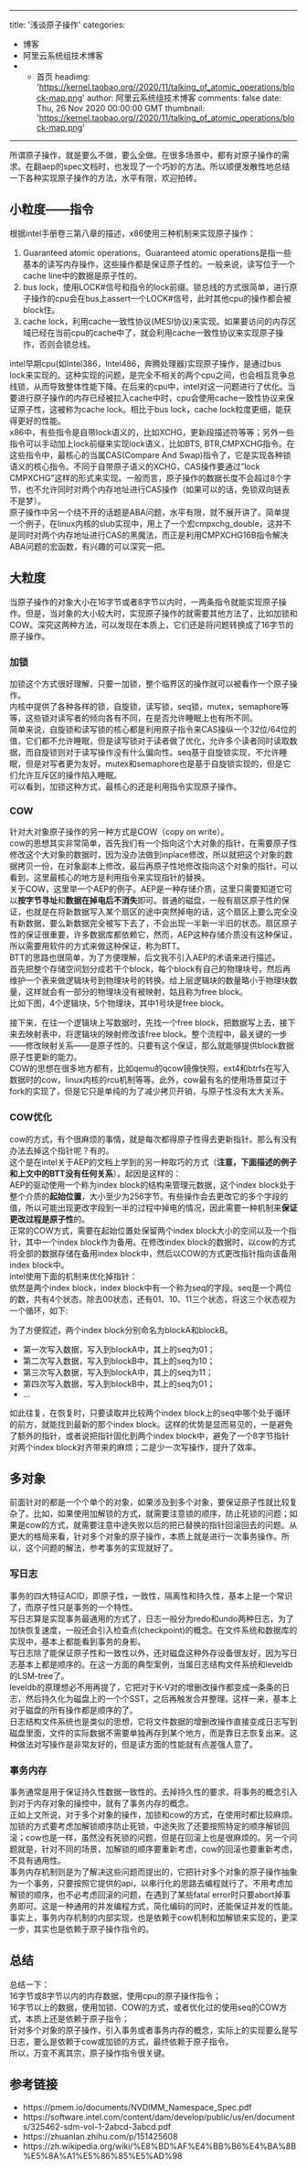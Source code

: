
---
title: '浅谈原子操作'
categories: 
 - 博客
 - 阿里云系统组技术博客
 -  - 首页
headimg: 'https://kernel.taobao.org//2020/11/talking_of_atomic_operations/block-map.png'
author: 阿里云系统组技术博客
comments: false
date: Thu, 26 Nov 2020 00:00:00 GMT
thumbnail: 'https://kernel.taobao.org//2020/11/talking_of_atomic_operations/block-map.png'
---

<div>   
<p>所谓原子操作，就是要么不做，要么全做。在很多场景中，都有对原子操作的需求。在翻aep的spec文档时，也发现了一个巧妙的方法。所以顺便发散性地总结一下各种实现原子操作的方法，水平有限，欢迎拍砖。</p> <h2 id="小粒度指令">小粒度——指令</h2> <p>根据intel手册卷三第八章的描述，x86使用三种机制来实现原子操作：</p> <ol> <li>Guaranteed atomic operations。Guaranteed atomic operations是指一些基本的读写内存操作，这些操作都是保证原子性的。一般来说，读写位于一个cache line中的数据是原子性的。</li> <li>bus lock，使用LOCK#信号和指令的lock前缀。锁总线的方式很简单，进行原子操作的cpu会在bus上assert一个LOCK#信号，此时其他cpu的操作都会被block住。</li> <li>cache lock，利用cache一致性协议(MESI协议)来实现。如果要访问的内存区域已经在当前cpu的cache中了，就会利用cache一致性协议来实现原子操作，否则会锁总线。</li> </ol> <p>intel早期cpu(如Intel386，Intel486，奔腾处理器)实现原子操作，是通过bus lock来实现的。这种实现的问题，是完全不相关的两个cpu之间，也会相互竞争总线锁，从而导致整体性能下降。在后来的cpu中，intel对这一问题进行了优化。当要进行原子操作的内存已经被拉入cache中时，cpu会使用cache一致性协议来保证原子性，这被称为cache lock。相比于bus lock，cache lock粒度更细，能获得更好的性能。<br> x86中，有些指令是自带lock语义的，比如XCHG，更新段描述符等等；另外一些指令可以手动加上lock前缀来实现lock语义，比如BTS, BTR,CMPXCHG指令。在这些指令中，最核心的当属CAS(Compare And Swap)指令了，它是实现各种锁语义的核心指令。不同于自带原子语义的XCHG，CAS操作要通过”lock CMPXCHG”这样的形式来实现。一般而言，原子操作的数据长度不会超过8个字节，也不允许同时对两个内存地址进行CAS操作（如果可以的话，免锁双向链表不是梦）。<br> 原子操作中另一个绕不开的话题是ABA问题，水平有限，就不展开讲了。简单提一个例子，在linux内核的slub实现中，用上了一个宏cmpxchg_double，这并不是同时对两个内存地址进行CAS的黑魔法，而正是利用CMPXCHG16B指令解决ABA问题的宏函数，有兴趣的可以深究一把。</p> <h2 id="大粒度">大粒度</h2> <p>当原子操作的对象大小在16字节或者8字节以内时，一两条指令就能实现原子操作。但是，当对象的大小较大时，实现原子操作的就需要其他方法了，比如加锁和COW。深究这两种方法，可以发现在本质上，它们还是将问题转换成了16字节的原子操作。</p> <h3 id="加锁">加锁</h3> <p>加锁这个方式很好理解，只要一加锁，整个临界区的操作就可以被看作一个原子操作。<br> 内核中提供了各种各样的锁，自旋锁，读写锁，seq锁，mutex，semaphore等等，这些锁对读写者的倾向各有不同，在是否允许睡眠上也有所不同。<br> 简单来说，自旋锁和读写锁的核心都是利用原子指令来CAS操纵一个32位/64位的值，它们都不允许睡眠，但是读写锁对于读者做了优化，允许多个读者同时读取数据，而自旋锁则对于读写操作没有什么偏向性。seq基于自旋锁实现，不允许睡眠，但是对写者更为友好。mutex和semaphore也是基于自旋锁实现的，但是它们允许互斥区的操作陷入睡眠。<br> 可以看到，加锁这种方式，最核心的还是利用指令实现原子操作。</p> <h3 id="cow">COW</h3> <p>针对大对象原子操作的另一种方式是COW（copy on write）。<br> cow的思想其实非常简单，首先我们有一个指向这个大对象的指针，在需要原子性修改这个大对象的数据时，因为没办法做到inplace修改，所以就把这个对象的数据拷贝一份，在对象副本上修改，最后再原子性地修改指向这个对象的指针。可以看到，这里最核心的地方是利用指令来实现指针的替换。<br> 关于COW，这里举一个AEP的例子。AEP是一种存储介质，这里只需要知道它可以<strong>按字节寻址</strong>和<strong>数据在掉电后不消失</strong>即可。普通的磁盘，一般有扇区原子性的保证，也就是在将新数据写入某个扇区的途中突然掉电的话，这个扇区上要么完全没有新数据，要么新数据完全被写下去了，不会出现一半新一半旧的状态。扇区原子性的保证很重要，许多数据库都依赖它，然而，AEP这种存储介质没有这种保证，所以需要用软件的方式来做这种保证，称为BTT。<br> BTT的思路也很简单，为了方便理解，后文我不引入AEP的术语来进行描述。<br> 首先把整个存储空间划分成若干个block，每个block有自己的物理块号，然后再维护一个表来做逻辑块号到物理块号的转换。给上层逻辑块的数量略小于物理块数量，这样就会有一部分的物理块没有被映射，姑且称为free block。<br> 比如下图，4个逻辑块，5个物理块，其中1号块是free block。<br> <img src="https://kernel.taobao.org//2020/11/talking_of_atomic_operations/block-map.png" alt referrerpolicy="no-referrer"></p> <p>接下来，在往一个逻辑块上写数据时，先找一个free block，把数据写上去，接下来去映射表中，将逻辑块的映射修改该free block。整个流程中，最关键的一步——修改映射关系——是原子性的。只要有这个保证，那么就能够提供block数据原子性更新的能力。<br> COW的思想在很多地方都有，比如qemu的qcow镜像快照，ext4和btrfs在写入数据时的cow，linux内核的rcu机制等等。此外，cow最有名的使用场景莫过于fork的实现了，但是它只是单纯的为了减少拷贝开销，与原子性没有太大关系。</p> <h3 id="cow优化">COW优化</h3> <p>cow的方式，有个很麻烦的事情，就是每次都得原子性得去更新指针。那么有没有办法去掉这个指针呢？有的。<br> 这个是在intel关于AEP的文档上学到的另一种取巧的方式（<strong>注意，下面描述的例子和上文中的BTT没有任何关系</strong>）。起因是这样的：<br> AEP的驱动使用一个称为index block的结构来管理元数据，这个index block处于整个介质的<strong>起始位置</strong>，大小至少为256字节。有些操作会去更改它的多个字段的值，所以可能出现更改字段到一半的过程中掉电的情况，因此需要一种机制来<strong>保证更改过程是原子性</strong>的。<br> 正常的COW方式，需要在起始位置处保留两个index block大小的空间以及一个指针，其中一个index block作为备用。在修改index block的数据时，以cow的方式将全部的数据存储在备用index block中，然后以COW的方式更改指针指向该备用index block中。<br> intel使用下面的机制来优化掉指针：<br> 依然是两个index block，index block中有一个称为seq的字段。seq是一个两位的数，共有4个状态。除去00状态，还有01、10、11三个状态，将这三个状态视为一个循环，如下:<br> <img src="https://kernel.taobao.org//2020/11/talking_of_atomic_operations/seq.png" alt referrerpolicy="no-referrer"></p> <p>为了方便叙述，两个index block分别命名为blockA和blockB。</p> <ul> <li>第一次写入数据，写入到blockA中，其上的seq为01；</li> <li>第二次写入数据，写入到blockB中，其上的seq为10；</li> <li>第三次写入数据，写入到blockA中，其上的seq为11；</li> <li>第四次写入数据，写入到blockB中，其上的seq为01；</li> <li>…</li> </ul> <p>如此往复，在恢复时，只要读取并比较两个index block上的seq中哪个处于循环的前方，就能找到最新的那个index block。这样的优势是显而易见的，一是避免了额外的指针，或者说把指针固化到两个index block中，避免了一个8字节指针对两个index block对齐带来的麻烦；二是少一次写操作，提升了效率。</p> <h2 id="多对象">多对象</h2> <p>前面针对的都是一个个单个的对象，如果涉及到多个对象，要保证原子性就比较复杂了。比如，如果使用加解锁的方式，就需要注意锁的顺序，防止死锁的问题；如果是cow的方式，就需要注意中途失败以后的把已替换的指针回滚回去的问题。从更大的格局来看，针对多个对象的原子操作，本质上就是进行一次事务操作。所以，这个问题的解法，参考事务的实现就好了。</p> <h3 id="写日志">写日志</h3> <p>事务的四大特征ACID，即原子性，一致性，隔离性和持久性，基本上是一个常识了，而原子性只是事务的一个特性。<br> 写日志算是实现事务最通用的方式了，日志一般分为redo和undo两种日志，为了加快恢复速度，一般还会引入检查点(checkpoint)的概念。在文件系统和数据库的实现中，基本上都能看到事务的身影。<br> 写日志除了能保证原子性和一致性以外，还对磁盘这种外存设备很友好，因为写日志基本上都是顺序的。在这一方面的典型案例，当属日志结构文件系统和leveldb的LSM-tree了。<br> leveldb的原理想必不用再提了，它把对于K-V对的增删改操作都变成一条条的日志，然后持久化为磁盘上的一个个SST，之后再触发合并整理。这样一来，基本上对于磁盘的所有操作都是顺序的了。<br> 日志结构文件系统也是类似的思想，它将文件数据的增删改操作直接变成日志写到磁盘里面，文件的实际数据不需要单独再存到某个地方，而是靠日志恢复出来。这种做法对写操作是非常友好的，但是读方面的性能就有点差强人意了。</p> <h3 id="事务内存">事务内存</h3> <p>事务通常是用于保证持久性数据一致性的。去掉持久性的要求，将事务的概念引入到对于内存对象的操控中，就有了事务内存的概念。<br> 正如上文所说，对于多个对象的操作，加锁和cow的方式，在使用时都比较麻烦。加锁的方式要考虑加解锁顺序防止死锁，中途失败了还要按照特定的顺序解锁回滚；cow也是一样，虽然没有死锁的问题，但是在回滚上也是很麻烦的。另一个问题就是，针对不同的场景，加解锁的顺序要重新考虑，cow的回滚也要重新考虑，不具有通用性。<br> 事务内存机制则是为了解决这些问题而提出的，它把针对多个对象的原子操作抽象为一个事务，只要按照它提供的api，以串行化的思路去编程就行了。不用考虑加解锁的顺序，也不必考虑回滚的问题，在遇到了某些fatal error时只要abort掉事务即可。这是一种通用的并发编程方式，简化编码的同时，还能保证并发的性能。<br> 事实上，事务内存机制的内部实现，也是依赖于cow机制和加解锁来实现的，更深一步，其实也是依赖于原子操作指令的。</p> <h2 id="总结">总结</h2> <p>总结一下：<br> 16字节或8字节以内的内存数据，使用cpu的原子操作指令；<br> 16字节以上的数据，使用加锁、COW的方式，或者优化过的使用seq的COW方式，本质上还是依赖于原子指令；<br> 针对多个对象的原子操作，引入事务或者事务内存的概念，实际上的实现要么是写日志，要么是依赖于cow或加锁的方式，最终依赖于原子指令。<br> 所以，万变不离其宗，原子操作指令很关键。</p> <h2 id="参考链接">参考链接</h2> <ul> <li>https://pmem.io/documents/NVDIMM_Namespace_Spec.pdf</li> <li>https://software.intel.com/content/dam/develop/public/us/en/documents/325462-sdm-vol-1-2abcd-3abcd.pdf</li> <li>https://zhuanlan.zhihu.com/p/151425608</li> <li>https://zh.wikipedia.org/wiki/%E8%BD%AF%E4%BB%B6%E4%BA%8B%E5%8A%A1%E5%86%85%E5%AD%98</li> </ul>   
</div>
            